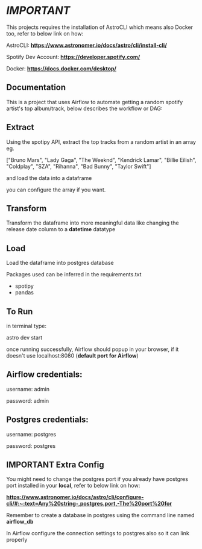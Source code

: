 # ***IMPORTANT*** 

This projects requires the installation of AstroCLI which means also Docker too, refer to below link on how:

AstroCLI:
**https://www.astronomer.io/docs/astro/cli/install-cli/**

Spotify Dev Account:
**https://developer.spotify.com/**

Docker:
**https://docs.docker.com/desktop/**

## **Documentation**

This is a project that uses Airflow to automate getting a random spotify artist's top album/track, below describes the workflow or DAG:

## Extract
Using the spotipy API, extract the top tracks from a random artist in an array eg. 

["Bruno Mars", "Lady Gaga", "The Weeknd", "Kendrick Lamar", "Billie Eilish", "Coldplay", "SZA", "Rihanna", "Bad Bunny", "Taylor Swift"]


and load the data into a dataframe

you can configure the array if you want.
## Transform 
Transform the dataframe into more meaningful data like changing the release date column to a **datetime** datatype
## Load
Load the dataframe into postgres database


Packages used can be inferred in the requirements.txt
- spotipy
- pandas

## **To Run**

in terminal type:

astro dev start

once running successfully, Airflow should popup in your browser, if it doesn't use localhost:8080 (__default port for Airflow__)

## Airflow credentials:

username: admin

password: admin

## Postgres credentials:

username: postgres

password: postgres

## **IMPORTANT Extra Config**

You might need to change the postgres port if you already have postgres port installed in your **local**, refer to below link on how:

**https://www.astronomer.io/docs/astro/cli/configure-cli/#:~:text=Any%20string-,postgres.port,-The%20port%20for**


Remember to create a database in postgres using the command line named **airflow_db**

In Airflow configure the connection settings to postgres also so it can link properly
